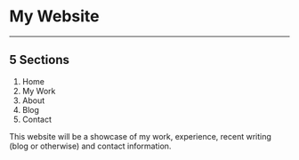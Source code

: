 # My Website

---

## 5 Sections
1. Home
2. My Work
3. About
4. Blog
5. Contact

This website will be a showcase of my work, experience, recent writing (blog or otherwise) and contact information.
